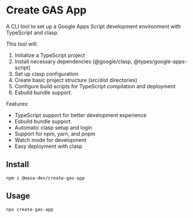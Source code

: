 # Create GAS App

A CLI tool to set up a Google Apps Script development environment with TypeScript and clasp.

This tool will:
1. Initialize a TypeScript project
2. Install necessary dependencies (@google/clasp, @types/google-apps-script)
3. Set up clasp configuration
4. Create basic project structure (src/dist directories)
5. Configure build scripts for TypeScript compilation and deployment
6. Esbuild bundle support.

Features:
- TypeScript support for better development experience
- Esbuild bundle support.
- Automatic clasp setup and login
- Support for npm, yarn, and pnpm
- Watch mode for development
- Easy deployment with clasp


## Install

```
npm i @masa-dev/create-gas-app
```

## Usage

```
npx create-gas-app
```